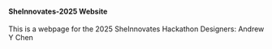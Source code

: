 #### SheInnovates-2025 Website
This is a webpage for the 2025 SheInnovates Hackathon
Designers: Andrew Y Chen